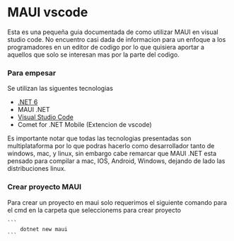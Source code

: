# MAUI vscode
Esta es una pequeña guia documentada de como utilizar MAUI en visual studio code. No encuentro casi dada de informacion para un enfoque a los programadores en un editor de codigo por lo que quisiera aportar a aquellos que solo se interesan mas por la parte del codigo.

### Para empesar
Se utilizan las siguentes tecnologias
  - [.NET 6](https://dotnet.microsoft.com/en-us/download) 
  - MAUI .NET
  - [Visual Studio Code](https://code.visualstudio.com/)
  - Comet for .NET Mobile (Extencion de vscode)

Es importante notar que todas las tecnologias presentadas son multiplataforma por lo que podras hacerlo como desarrollador tanto de windows, mac, y linux, sin embargo cabe remarcar que MAUI .NET esta pensado para compilar a mac, IOS, Android, Windows, dejando de lado las distribuciones linux.


### Crear proyecto MAUI
Para crear un proyecto en maui solo requerimos el siguiente comando para el cmd en la carpeta que seleccionems para crear proyecto

    ```
        dotnet new maui
    ```
